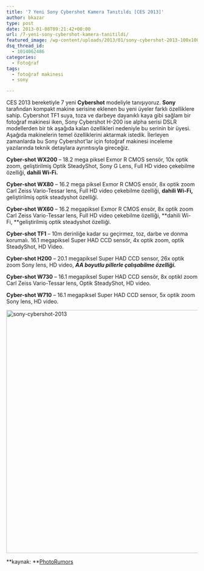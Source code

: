 ```yaml
---
title: '7 Yeni Sony Cybershot Kamera Tanıtıldı [CES 2013]'
author: bkazar
type: post
date: 2013-01-08T09:21:42+00:00
url: /7-yeni-sony-cybershot-kamera-tanitildi/
featured_image: /wp-content/uploads/2013/01/sony-cybershot-2013-100x100.jpg
dsq_thread_id:
  - 1014062486
categories:
  - Fotoğraf
tags:
  - fotoğraf makinesi
  - sony

---
```

CES 2013 bereketiyle 7 yeni **Cybershot** modeliyle tanışıyoruz. **Sony** tarafından kompakt makine serisine eklenen bu yeni üyeler farklı özelliklere sahip. Cybershot TF1 suya, toza ve darbeye dayanıklı kaya gibi sağlam bir fotoğraf makinesi iken, Sony Cybershot H-200 ise alpha serisi DSLR modellerden bir tık aşağıda kalan özellikleri nedeniyle bu serinin bir üyesi. Aşağıda makinelerin temel özelliklerini aktarmak istedik. İlerleyen zamanlarda bu Sony Cybershot&#8217;lar için fotoğraf makinesi inceleme yazılarında teknik detaylara ayrıntısıyla gireceğiz.

**Cyber-shot WX200** &#8211; 18.2 mega piksel Exmor R CMOS sensör, 10x optik zoom, geliştirilmiş Optik SteadyShot, Sony G Lens, Full HD video çekebilme özelliği, **dahili Wi-Fi.**

**Cyber-shot WX80** &#8211; 16.2 mega piksel Exmor R CMOS ensör, 8x optik zoom Carl Zeiss Vario-Tessar lens, Full HD video çekebilme özelliği, **dahili Wi-Fi,** geliştirilmiş optik steadyshot özelliği.

**Cyber-shot WX60** &#8211; 16.2 megapiksel Exmor R CMOS ensör, 8x optik zoom Carl Zeiss Vario-Tessar lens, Full HD video çekebilme özelliği, **dahili Wi-Fi, **geliştirilmiş optik steadyshot özelliği.

**Cyber-shot TF1** – 10m derinliğe kadar su geçirmez, toz, darbe ve donma korumalı. 16.1 megapiksel Super HAD CCD sensör, 4x optik zoom, optik SteadyShot, HD Video.

**Cyber-shot H200** – 20.1 megapiksel Super HAD CCD sensor, 26x optik zoom Sony lens, HD video, _**AA boyutlu pillerle çalışabilme özelliği.**_

**Cyber-shot W730** &#8211; 16.1 megapiksel Super HAD CCD sensör, 8x optikl zoom Carl Zeiss Vario-Tessar lens, Optik SteadyShot, HD video.

**Cyber-shot W710** &#8211; 16.1 megapiksel Super HAD CCD sensor, 5x optik zoom Sony lens, HD video.

<img class="aligncenter size-full wp-image-10557" alt="sony-cybershot-2013" src="https://www.murekkep.org/wp-content/uploads/2013/01/sony-cybershot-2013.jpg" width="585" height="639" srcset="https://www.murekkep.org/wp-content/uploads/2013/01/sony-cybershot-2013.jpg 585w, https://www.murekkep.org/wp-content/uploads/2013/01/sony-cybershot-2013-366x400.jpg 366w, https://www.murekkep.org/wp-content/uploads/2013/01/sony-cybershot-2013-45x50.jpg 45w, https://www.murekkep.org/wp-content/uploads/2013/01/sony-cybershot-2013-91x100.jpg 91w, https://www.murekkep.org/wp-content/uploads/2013/01/sony-cybershot-2013-183x200.jpg 183w, https://www.murekkep.org/wp-content/uploads/2013/01/sony-cybershot-2013-279x305.jpg 279w" sizes="(max-width: 585px) 100vw, 585px" /> 

**kaynak: **[PhotoRumors][1]

 [1]: http://photorumors.com/2013/01/07/seven-new-sony-cybershot-compact-cameras-announced/?utm_source=feedburner&utm_medium=feed&utm_campaign=Feed%3A+PhotoRumors+(PhotoRumors.com)